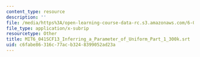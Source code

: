 ```yaml
---
content_type: resource
description: ''
file: /media/https%3A/open-learning-course-data-rc.s3.amazonaws.com/6-041sc-probabilistic-systems-analysis-and-applied-probability-fall-2013/c6fabe86316c77acb3248399052ad23a_MIT6_041SCF13_Inferring_a_Parameter_of_Uniform_Part_1_300k.srt
file_type: application/x-subrip
resourcetype: Other
title: MIT6_041SCF13_Inferring_a_Parameter_of_Uniform_Part_1_300k.srt
uid: c6fabe86-316c-77ac-b324-8399052ad23a
---
```

